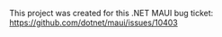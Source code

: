 This project was created for this .NET MAUI bug ticket:
https://github.com/dotnet/maui/issues/10403
